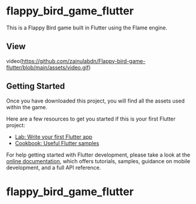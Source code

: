 # flappy_bird_game_flutter

This is a Flappy Bird game built in Flutter using the Flame engine.


## View
video(https://github.com/zainulabdn/Flappy-bird-game-flutter/blob/main/assets/video.gif)

## Getting Started

Once you have downloaded this project, you will find all the assets used within the game.

Here are a few resources to get you started if this is your first Flutter project:

- [Lab: Write your first Flutter app](https://docs.flutter.dev/get-started/codelab)
- [Cookbook: Useful Flutter samples](https://docs.flutter.dev/cookbook)

For help getting started with Flutter development, please take a look at the
[online documentation](https://docs.flutter.dev/), which offers tutorials,
samples, guidance on mobile development, and a full API reference.
# flappy_bird_game_flutter
